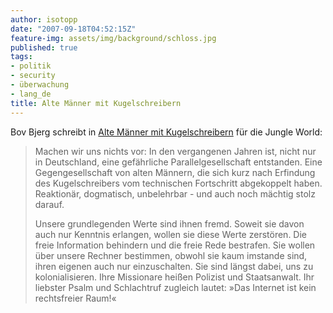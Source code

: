 ```yaml
---
author: isotopp
date: "2007-09-18T04:52:15Z"
feature-img: assets/img/background/schloss.jpg
published: true
tags:
- politik
- security
- überwachung
- lang_de
title: Alte Männer mit Kugelschreibern
---
```

Bov Bjerg schreibt in 
[Alte Männer mit Kugelschreibern](http://jungle-world.com/seiten/2007/36/10551.php) für die Jungle World: 

> Machen wir uns nichts vor: In den vergangenen Jahren ist, nicht nur in
> Deutschland, eine gefährliche Parallelgesellschaft entstanden. Eine
> Gegengesellschaft von alten Männern, die sich kurz nach Erfindung des
> Kugelschreibers vom technischen Fortschritt abgekoppelt haben. Reaktionär,
> dogmatisch, unbelehrbar - und auch noch mächtig stolz darauf. 
>
> Unsere grundlegenden Werte sind ihnen fremd. Soweit sie davon auch nur
> Kenntnis erlangen, wollen sie diese Werte zerstören. Die freie Information
> behindern und die freie Rede bestrafen. Sie wollen über unsere Rechner
> bestimmen, obwohl sie kaum imstande sind, ihren eigenen auch nur
> einzuschalten. Sie sind längst dabei, uns zu kolonialisieren. Ihre
> Missionare heißen Polizist und Staatsanwalt. Ihr liebster Psalm und
> Schlachtruf zugleich lautet: »Das Internet ist kein rechtsfreier
> Raum!«
